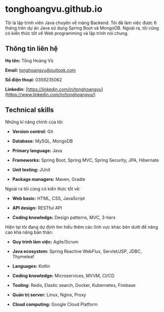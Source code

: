 # tonghoangvu.github.io

Tôi là lập trình viên Java chuyên về mảng Backend. Tôi đã làm việc được 6 tháng trên dự án Java sử dụng Spring Boot và MongoDB. Ngoài ra, tôi cũng có kiến thức tốt về Web programming và lập trình nói chung.

## Thông tin liên hệ

**Họ tên:** Tống Hoàng Vũ

**Email:** [tonghoangvu@outlook.com](mailto:tonghoangvu@outlook.com)

**Số điện thoại:** 0359235062

**Linkedin:** [https://linkedin.com/in/tonghoangvu](https://www.linkedin.com/in/tonghoangvu/)

## Technical skills

Những kĩ năng chính của tôi:

* **Version control:** Git

* **Database:** MySQL, MongoDB

* **Primary language:** Java

* **Frameworks:** Spring Boot, Spring MVC, Spring Security, JPA, Hibernate

* **Unit testing:** JUnit

* **Package managers:** Maven, Gradle

Ngoài ra tôi cũng có kiến thức tốt về:

* **Web basic:** HTML, CSS, JavaScript

* **API design:** RESTful API

* **Coding knowledge:** Design patterns, MVC, 3-tiers

Hiện tại tôi đang dự định tìm hiểu thêm các lĩnh vực khác bên dưới để nâng cao khả năng bản thân:

* **Quy trình làm việc:** Agile/Scrum

* **Java ecosystem:** Spring Reactive WebFlux, Servlet/JSP, JDBC, Thymeleaf

* **Languages:** Kotlin

* **Coding knowledge:** Microservices, MVVM, CI/CD

* **Tooling:** Redis, Elastic search, Docker, Kubernetes, Firebase

* **Quản trị server:** Linux, Nginx, Proxy

* **Cloud computing:** Google Cloud Platform
